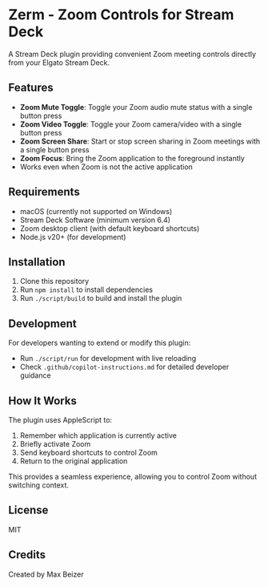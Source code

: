 # Zerm - Zoom Controls for Stream Deck

A Stream Deck plugin providing convenient Zoom meeting controls directly from your Elgato Stream Deck.

## Features

- **Zoom Mute Toggle**: Toggle your Zoom audio mute status with a single button press
- **Zoom Video Toggle**: Toggle your Zoom camera/video with a single button press
- **Zoom Screen Share**: Start or stop screen sharing in Zoom meetings with a single button press
- **Zoom Focus**: Bring the Zoom application to the foreground instantly
- Works even when Zoom is not the active application

## Requirements

- macOS (currently not supported on Windows)
- Stream Deck Software (minimum version 6.4)
- Zoom desktop client (with default keyboard shortcuts)
- Node.js v20+ (for development)

## Installation

1. Clone this repository
2. Run `npm install` to install dependencies
3. Run `./script/build` to build and install the plugin

## Development

For developers wanting to extend or modify this plugin:

- Run `./script/run` for development with live reloading
- Check `.github/copilot-instructions.md` for detailed developer guidance

## How It Works

The plugin uses AppleScript to:

1. Remember which application is currently active
2. Briefly activate Zoom
3. Send keyboard shortcuts to control Zoom
4. Return to the original application

This provides a seamless experience, allowing you to control Zoom without switching context.

## License

MIT

## Credits

Created by Max Beizer
